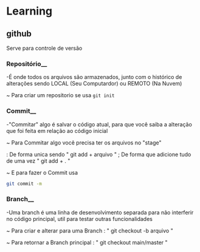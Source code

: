 # Learning

## github

Serve para controle de versão 
### Repositório__
-É onde todos os arquivos são armazenados, junto com o histórico de alterações sendo LOCAL (Seu Computardor) ou REMOTO (Na Nuvem)

 ~ Para criar um repositorio se usa 
     `git init`




### Commit__
-"Commitar" algo é salvar o código atual, para que você saiba a alteração que foi feita em relação ao código inicial

 ~ Para Commitar algo você precisa ter os arquivos no "stage"

  : De forma unica sendo " git add + arquivo " 
  ; De forma que adicione tudo de uma vez " git add + . "

 ~ E para fazer o Commit usa

```sh
git commit -m 
```

### Branch__
-Uma branch é uma linha de desenvolvimento separada para não interferir no código principal, util para testar outras funcionalidades

 ~ Para criar e alterar para uma Branch
  : " git checkout -b arquivo "

 ~ Para retornar a Branch principal
  : " git checkout main/master "